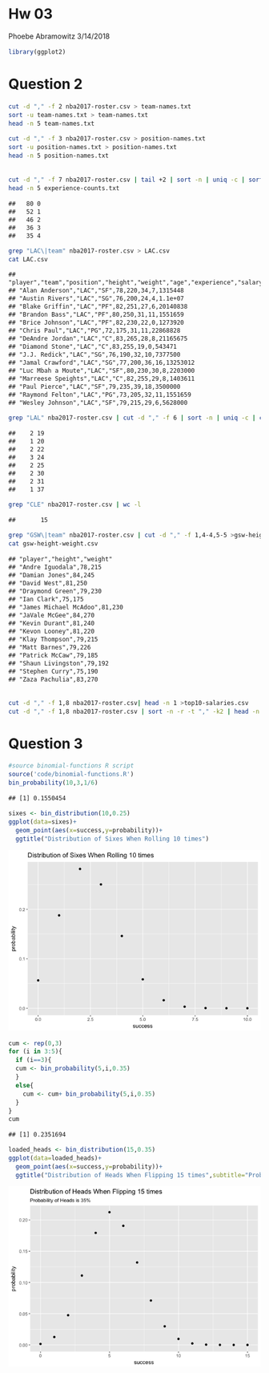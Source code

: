Hw 03
================
Phoebe Abramowitz
3/14/2018

``` r
library(ggplot2)
```

Question 2
==========

``` bash
cut -d "," -f 2 nba2017-roster.csv > team-names.txt
sort -u team-names.txt > team-names.txt
head -n 5 team-names.txt
```

``` bash
cut -d "," -f 3 nba2017-roster.csv > position-names.txt
sort -u position-names.txt > position-names.txt
head -n 5 position-names.txt
```

``` bash

cut -d "," -f 7 nba2017-roster.csv | tail +2 | sort -n | uniq -c | sort -r  >experience-counts.txt
head -n 5 experience-counts.txt
```

    ##   80 0
    ##   52 1
    ##   46 2
    ##   36 3
    ##   35 4

``` bash
grep "LAC\|team" nba2017-roster.csv > LAC.csv
cat LAC.csv
```

    ## "player","team","position","height","weight","age","experience","salary"
    ## "Alan Anderson","LAC","SF",78,220,34,7,1315448
    ## "Austin Rivers","LAC","SG",76,200,24,4,1.1e+07
    ## "Blake Griffin","LAC","PF",82,251,27,6,20140838
    ## "Brandon Bass","LAC","PF",80,250,31,11,1551659
    ## "Brice Johnson","LAC","PF",82,230,22,0,1273920
    ## "Chris Paul","LAC","PG",72,175,31,11,22868828
    ## "DeAndre Jordan","LAC","C",83,265,28,8,21165675
    ## "Diamond Stone","LAC","C",83,255,19,0,543471
    ## "J.J. Redick","LAC","SG",76,190,32,10,7377500
    ## "Jamal Crawford","LAC","SG",77,200,36,16,13253012
    ## "Luc Mbah a Moute","LAC","SF",80,230,30,8,2203000
    ## "Marreese Speights","LAC","C",82,255,29,8,1403611
    ## "Paul Pierce","LAC","SF",79,235,39,18,3500000
    ## "Raymond Felton","LAC","PG",73,205,32,11,1551659
    ## "Wesley Johnson","LAC","SF",79,215,29,6,5628000

``` bash
grep "LAL" nba2017-roster.csv | cut -d "," -f 6 | sort -n | uniq -c | cat
```

    ##    2 19
    ##    1 20
    ##    2 22
    ##    3 24
    ##    2 25
    ##    2 30
    ##    2 31
    ##    1 37

``` bash
grep "CLE" nba2017-roster.csv | wc -l
```

    ##       15

``` bash
grep "GSW\|team" nba2017-roster.csv | cut -d "," -f 1,4-4,5-5 >gsw-height-weight.csv
cat gsw-height-weight.csv
```

    ## "player","height","weight"
    ## "Andre Iguodala",78,215
    ## "Damian Jones",84,245
    ## "David West",81,250
    ## "Draymond Green",79,230
    ## "Ian Clark",75,175
    ## "James Michael McAdoo",81,230
    ## "JaVale McGee",84,270
    ## "Kevin Durant",81,240
    ## "Kevon Looney",81,220
    ## "Klay Thompson",79,215
    ## "Matt Barnes",79,226
    ## "Patrick McCaw",79,185
    ## "Shaun Livingston",79,192
    ## "Stephen Curry",75,190
    ## "Zaza Pachulia",83,270

``` bash

cut -d "," -f 1,8 nba2017-roster.csv| head -n 1 >top10-salaries.csv
cut -d "," -f 1,8 nba2017-roster.csv | sort -n -r -t "," -k2 | head -n 10 >> top10-salaries.csv
```

Question 3
==========

``` r
#source binomial-functions R script
source('code/binomial-functions.R')
bin_probability(10,3,1/6)
```

    ## [1] 0.1550454

``` r
sixes <- bin_distribution(10,0.25)
ggplot(data=sixes)+
  geom_point(aes(x=success,y=probability))+
  ggtitle("Distribution of Sixes When Rolling 10 times")
```

![](images/unnamed-chunk-2-1.png)

``` r
cum <- rep(0,3)
for (i in 3:5){
  if (i==3){
  cum <- bin_probability(5,i,0.35)
  }
  else{
    cum <- cum+ bin_probability(5,i,0.35)
  }
}
cum
```

    ## [1] 0.2351694

``` r
loaded_heads <- bin_distribution(15,0.35)
ggplot(data=loaded_heads)+
  geom_point(aes(x=success,y=probability))+
  ggtitle("Distribution of Heads When Flipping 15 times",subtitle="Probability of Heads is 35%")
```

![](images/unnamed-chunk-3-1.png)
